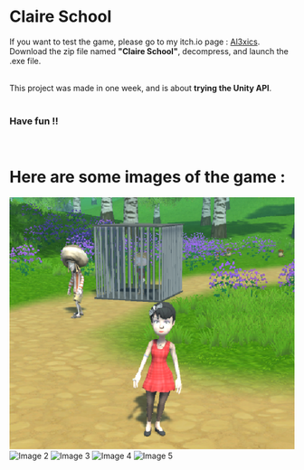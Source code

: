 # Claire School

If you want to test the game, please go to my itch.io page : [Al3xics](https://al3xics.itch.io/). Download the zip file named **"Claire School"**, decompress, and launch the .exe file.<br>
<br>

This project was made in one week, and is about **trying the Unity API**.<br>
<br>

### Have fun !!
<br>

# Here are some images of the game :<br>
![Image 1](./Images/Image_1.png)
![Image 2](./Images/Image_2.png)
![Image 3](./Images/Image_3.png)
![Image 4](./Images/Image_4.png)
![Image 5](./Images/Image_5.png)

